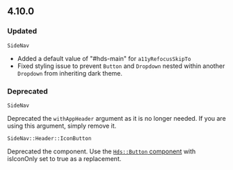 ## 4.10.0

### Updated

`SideNav`

- Added a default value of "#hds-main" for `a11yRefocusSkipTo`
- Fixed styling issue to prevent `Button` and `Dropdown` nested within another `Dropdown` from inheriting dark theme.

### Deprecated

`SideNav`

Deprecated the `withAppHeader` argument as it is no longer needed. If you are using this argument, simply remove it.

`SideNav::Header::IconButton` 

Deprecated the component. Use the [`Hds::Button` component](/components/button) with isIconOnly set to true as a replacement.
